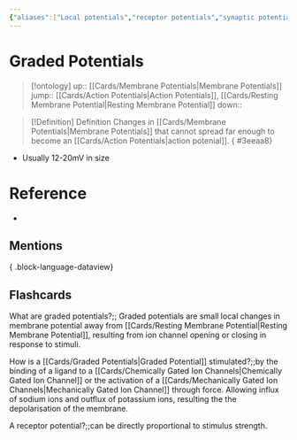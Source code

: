 ```yaml
---
{"aliases":["Local potentials","receptor potentials","synaptic potentials"],"tags":["Uni/LFS112","flashcards/LFS112"],"dg-publish":true,"permalink":"/cards/graded-potentials/","dgPassFrontmatter":true}
---
```


# Graded Potentials

> [!ontology]
> up:: [[Cards/Membrane Potentials\|Membrane Potentials]]
> jump:: [[Cards/Action Potentials\|Action Potentials]], [[Cards/Resting Membrane Potential\|Resting Membrane Potential]]
> down:: 

> [!Definition] Definition
> Changes in [[Cards/Membrane Potentials\|Membrane Potentials]] that cannot spread far enough to become an [[Cards/Action Potentials\|action potenial]].
{ #3eeaa8}


- Usually 12-20mV in size

# Reference

- 

## Mentions


{ .block-language-dataview}

## Flashcards

What are graded potentials?;; Graded potentials are small local changes in membrane potential away from [[Cards/Resting Membrane Potential\|Resting Membrane Potential]], resulting from ion channel opening or closing in response to stimuli.
<!--SR:!2024-10-01,29,170-->

How is a [[Cards/Graded Potentials\|Graded Potential]] stimulated?;;by the binding of a ligand to a [[Cards/Chemically Gated Ion Channels\|Chemically Gated Ion Channel]] or the activation of a [[Cards/Mechanically Gated Ion Channels\|Mechanically Gated Ion Channel]] through force. Allowing influx of sodium ions and outflux of potassium ions, resulting the the depolarisation of the membrane.

A receptor potential?;;can be directly proportional to stimulus strength.